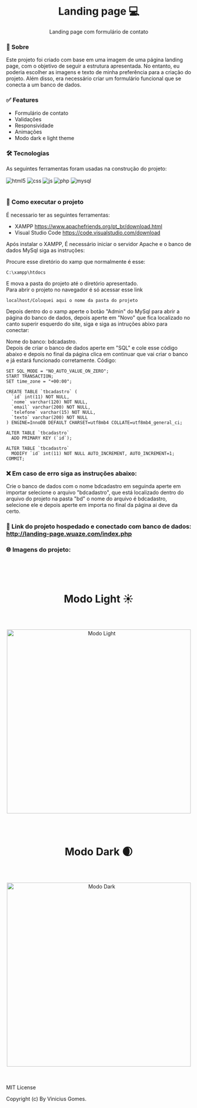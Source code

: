 <h1 align="center">Landing page 💻</h1>

<p align="center">Landing page com formulário de contato</p>

### 📌 Sobre

Este projeto foi criado com base em uma imagem de uma página landing page, com o objetivo de seguir a estrutura apresentada. No entanto, eu poderia escolher as imagens e texto de minha preferência para a criação do projeto. Além disso, era necessário criar um formulário funcional que se conecta a um banco de dados.

### ✅ Features

- Formulário de contato
- Validações
- Responsividade
- Animações 
- Modo dark e light theme

### 🛠 Tecnologias

As seguintes ferramentas foram usadas na construção do projeto:

<div style="display: inline_block">
  <img align="center" alt="html5" src="https://img.shields.io/badge/HTML5-E34F26?style=for-the-badge&logo=html5&logoColor=white" />
  <img align="center" alt="css" src="https://img.shields.io/badge/CSS3-1572B6?style=for-the-badge&logo=css3&logoColor=white" />
  <img align="center" alt="js" src="https://img.shields.io/badge/JavaScript-F7DF1E?style=for-the-badge&logo=javascript&logoColor=black" />
  <img align="center" alt="php" src="https://img.shields.io/badge/PHP-777BB4?style=for-the-badge&logo=php&logoColor=white" />
  <img align="center" alt="mysql" src="https://img.shields.io/badge/MySQL-005C84?style=for-the-badge&logo=mysql&logoColor=white" />
</div><br/>

### 📝 Como executar o projeto
É necessario ter as seguintes ferramentas:
- XAMPP https://www.apachefriends.org/pt_br/download.html
- Visual Studio Code https://code.visualstudio.com/download

Após instalar o XAMPP, É necessário iniciar o servidor Apache e o banco de dados MySql siga as instruções:

Procure esse diretório do xamp que normalmente é esse:
```
C:\xampp\htdocs
```

E mova a pasta do projeto até o diretório apresentado. <br>
Para abrir o projeto no navegador é só acessar esse link
```
localhost/Coloquei aqui o nome da pasta do projeto
```
Depois dentro do o xamp aperte o botão "Admin" do MySql para abrir a página do banco de dados, depois aperte em "Novo" que 
fica localizado no canto superir esquerdo do site, siga e siga as intruções abixo para conectar:<br>

Nome do banco: bdcadastro.<br>
Depois de criar o banco de dados aperte em "SQL" e cole esse código abaixo e depois no final da página clica em continuar que vai criar o banco e já estará funcionado corretamente. Código:

```
SET SQL_MODE = "NO_AUTO_VALUE_ON_ZERO";
START TRANSACTION;
SET time_zone = "+00:00";

CREATE TABLE `tbcadastro` (
  `id` int(11) NOT NULL,
  `nome` varchar(120) NOT NULL,
  `email` varchar(200) NOT NULL,
  `telefone` varchar(15) NOT NULL,
  `texto` varchar(200) NOT NULL
) ENGINE=InnoDB DEFAULT CHARSET=utf8mb4 COLLATE=utf8mb4_general_ci;

ALTER TABLE `tbcadastro`
  ADD PRIMARY KEY (`id`);

ALTER TABLE `tbcadastro`
  MODIFY `id` int(11) NOT NULL AUTO_INCREMENT, AUTO_INCREMENT=1;
COMMIT;
```

### ❌ Em caso de erro siga as instruções abaixo:

Crie o banco de dados com o nome bdcadastro em seguinda aperte em importar selecione o arquivo "bdcadastro", que está localizado dentro do arquivo do projeto na pasta "bd" o nome do arquivo é bdcadastro, selecione ele e depois aperte em importa no final da página ai deve da certo.

### 🔗 Link do projeto hospedado e conectado com banco de dados: http://landing-page.wuaze.com/index.php
### 🌐 Imagens do projeto:

<br><br><br>
<h1 align="center">Modo Light ☀️</h1>
<br><br>
<p align="center">
  <img width="500" src="https://user-images.githubusercontent.com/81267688/227668550-24084ab9-6148-4e6f-9986-64310d512664.png" alt="Modo Light">
</p>
<br><br>

<h1 align="center">Modo Dark 🌒</h1>
<br><br>
<p align="center">
  <img width="500" src="https://user-images.githubusercontent.com/81267688/227668591-a6577898-c2f0-43fa-8881-113809186564.png" alt="Modo Dark">
</p>

<br>
<br>
MIT License

Copyright (c) By Vinicius Gomes.



